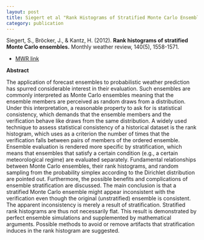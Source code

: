 ```yaml
---
layout: post
title: Siegert et al "Rank Histograms of Stratified Monte Carlo Ensembles"
category: publication
---
```


Siegert, S., Bröcker, J., & Kantz, H. (2012). **Rank histograms of stratified
Monte Carlo ensembles.** Monthly weather review, 140(5), 1558-1571.


- [MWR link](https://journals.ametsoc.org/doi/full/10.1175/MWR-D-11-00302.1)


**Abstract**

The application of forecast ensembles to probabilistic weather prediction has
spurred considerable interest in their evaluation. Such ensembles are commonly
interpreted as Monte Carlo ensembles meaning that the ensemble members are
perceived as random draws from a distribution. Under this interpretation, a
reasonable property to ask for is statistical consistency, which demands that
the ensemble members and the verification behave like draws from the same
distribution. A widely used technique to assess statistical consistency of a
historical dataset is the rank histogram, which uses as a criterion the number
of times that the verification falls between pairs of members of the ordered
ensemble. Ensemble evaluation is rendered more specific by stratification,
which means that ensembles that satisfy a certain condition (e.g., a certain
meteorological regime) are evaluated separately. Fundamental relationships
between Monte Carlo ensembles, their rank histograms, and random sampling from
the probability simplex according to the Dirichlet distribution are pointed
out. Furthermore, the possible benefits and complications of ensemble
stratification are discussed. The main conclusion is that a stratified Monte
Carlo ensemble might appear inconsistent with the verification even though the
original (unstratified) ensemble is consistent. The apparent inconsistency is
merely a result of stratification. Stratified rank histograms are thus not
necessarily flat. This result is demonstrated by perfect ensemble simulations
and supplemented by mathematical arguments. Possible methods to avoid or remove
artifacts that stratification induces in the rank histogram are suggested.

